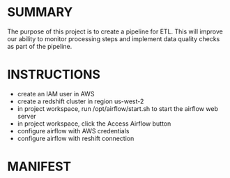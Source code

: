 # **SUMMARY**
The purpose of this project is to create a pipeline for ETL. This will improve our ability to monitor processing steps and implement data quality checks as part of the pipeline.

# **INSTRUCTIONS**
- create an IAM user in AWS
- create a redshift cluster in region us-west-2
- in project workspace, run /opt/airflow/start.sh to start the airflow web server
- in project workspace, click the Access Airflow button
- configure airflow with AWS credentials
- configure airflow with reshift connection

# **MANIFEST**
